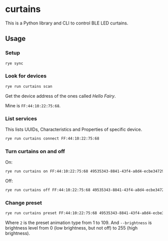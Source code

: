 # curtains

This is a Python library and CLI to control BLE LED curtains.

## Usage

### Setup

```bash
rye sync
```

### Look for devices

```bash
rye run curtains scan
```

Get the device address of the ones called _Hello Fairy_.

Mine is `FF:44:10:22:75:68`.

### List services

This lists UUIDs, Characteristics and Properties of specific device.

```bash
rye run curtains connect FF:44:10:22:75:68
```

### Turn curtains on and off

On:

```bash
rye run curtains on FF:44:10:22:75:68 49535343-8841-43f4-a8d4-ecbe34729bb3
```

Off:

```bash
rye run curtains off FF:44:10:22:75:68 49535343-8841-43f4-a8d4-ecbe34729bb3
```

### Change preset

```bash
rye run curtains preset FF:44:10:22:75:68 49535343-8841-43f4-a8d4-ecbe34729bb3 2 --brightness 0
```

Where `2` is the preset animation type from 1 to 109. And `--brightness` is brightness level from 0 (low brightness, but not off) to 255 (high brightness).
